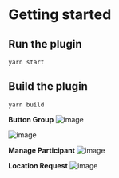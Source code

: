 # Getting started

## Run the plugin

```
yarn start
```

## Build the plugin

```
yarn build
```

**Button Group**
![image](https://github.com/gregwalker-pexip/workflowOne/assets/84256673/aff59e7f-a0d3-4667-a125-07a6fd8d1c31)

![image](https://github.com/gregwalker-pexip/workflowOne/assets/84256673/16752e28-6148-4ee5-802d-8063e3daea98)

**Manage Participant**
![image](https://github.com/gregwalker-pexip/workflowOne/assets/84256673/4bed2b05-2451-4958-9405-eb15658e2e04)

**Location Request**
![image](https://github.com/gregwalker-pexip/workflowOne/assets/84256673/044e7a81-ee4a-403f-af73-7a21c75b9c10)
